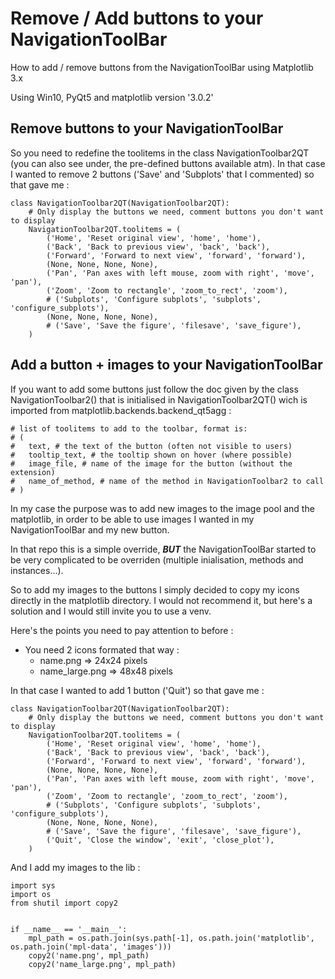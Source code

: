 # Remove / Add buttons to your NavigationToolBar
How to add / remove buttons from the NavigationToolBar using Matplotlib 3.x

Using Win10, PyQt5 and matplotlib version '3.0.2'

## Remove buttons to your NavigationToolBar

So you need to redefine the toolitems in the class NavigationToolbar2QT (you can also see under, the pre-defined buttons available atm). In that case I wanted to remove 2 buttons ('Save' and 'Subplots' that I commented) so that gave me :

    class NavigationToolbar2QT(NavigationToolbar2QT):
        # Only display the buttons we need, comment buttons you don't want to display
        NavigationToolbar2QT.toolitems = (
            ('Home', 'Reset original view', 'home', 'home'),
            ('Back', 'Back to previous view', 'back', 'back'),
            ('Forward', 'Forward to next view', 'forward', 'forward'),
            (None, None, None, None),
            ('Pan', 'Pan axes with left mouse, zoom with right', 'move', 'pan'),
            ('Zoom', 'Zoom to rectangle', 'zoom_to_rect', 'zoom'),
            # ('Subplots', 'Configure subplots', 'subplots', 'configure_subplots'),
            (None, None, None, None),
            # ('Save', 'Save the figure', 'filesave', 'save_figure'),
        )

## Add a button + images to your NavigationToolBar

If you want to add some buttons just follow the doc given by the class NavigationToolbar2() that is initialised in NavigationToolbar2QT() wich is imported from matplotlib.backends.backend_qt5agg :

    # list of toolitems to add to the toolbar, format is:
    # (
    #   text, # the text of the button (often not visible to users)
    #   tooltip_text, # the tooltip shown on hover (where possible)
    #   image_file, # name of the image for the button (without the extension)
    #   name_of_method, # name of the method in NavigationToolbar2 to call
    # )

In my case the purpose was to add new images to the image pool and the matplotlib, in order to be able to use images I wanted in my 
NavigationToolBar and my new button.

In that repo this is a simple override, **_BUT_** the NavigationToolBar started to be very complicated to be overriden (multiple inialisation, methods and instances...).

So to add my images to the buttons I simply decided to copy my icons directly in the matplotlib directory. I would not recommend it, but here's a solution and I would still invite you to use a venv.

Here's the points you need to pay attention to before :
- You need 2 icons formated that way :
  - name.png => 24x24 pixels
  - name_large.png => 48x48 pixels
  

In that case I wanted to add 1 button ('Quit') so that gave me :
```
class NavigationToolbar2QT(NavigationToolbar2QT):
    # Only display the buttons we need, comment buttons you don't want to display
    NavigationToolbar2QT.toolitems = (
        ('Home', 'Reset original view', 'home', 'home'),
        ('Back', 'Back to previous view', 'back', 'back'),
        ('Forward', 'Forward to next view', 'forward', 'forward'),
        (None, None, None, None),
        ('Pan', 'Pan axes with left mouse, zoom with right', 'move', 'pan'),
        ('Zoom', 'Zoom to rectangle', 'zoom_to_rect', 'zoom'),
        # ('Subplots', 'Configure subplots', 'subplots', 'configure_subplots'),
        (None, None, None, None),
        # ('Save', 'Save the figure', 'filesave', 'save_figure'),
        ('Quit', 'Close the window', 'exit', 'close_plot'),
    )
```

And I add my images to the lib :

```
import sys
import os
from shutil import copy2


if __name__ == '__main__':
    mpl_path = os.path.join(sys.path[-1], os.path.join('matplotlib', os.path.join('mpl-data', 'images')))
    copy2('name.png', mpl_path)
    copy2('name_large.png', mpl_path)

```
